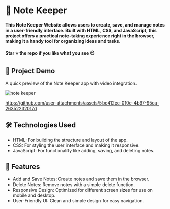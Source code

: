 
<div><h1>📝 Note Keeper </h1></div>
<h4>This Note Keeper Website allows users to create, save, and manage notes in a user-friendly interface. Built with HTML, CSS, and JavaScript, this project offers a practical note-taking experience right in the browser, making it a handy tool for organizing ideas and tasks.</h4>
 <h4>Star ⭐ the repo if you like what you see 😉 </h4>
 <div>
 <h2>📸 Project Demo</h2>
 <p>A quick preview of the Note Keeper app with video integration.</p>

![note keeper](https://github.com/user-attachments/assets/d72ae5ad-47c9-43ad-9bf3-e6e074c7bfae)

https://github.com/user-attachments/assets/5be412ec-010e-4b97-95ca-26352232017d

<h2>🛠️ Technologies Used</h2>
 <ul>
   <li>HTML: For building the structure and layout of the app.</li>
   <li>CSS: For styling the user interface and making it responsive.</li>
   <li>JavaScript: For functionality like adding, saving, and deleting notes.</li>
 </ul>  
 
 <h2>🎨 Features</h2>
 <ul>
   <li>Add and Save Notes: Create notes and save them in the browser.</li>
   <li>Delete Notes: Remove notes with a simple delete function.</li>
   <li>Responsive Design: Optimized for different screen sizes for use on mobile and desktop.</li>
    <li>User-Friendly UI: Clean and simple design for easy navigation.</li>
 </ul> 
